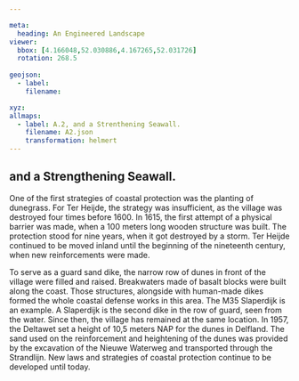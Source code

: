 ```yaml
---

meta:
  heading: An Engineered Landscape
viewer:
  bbox: [4.166048,52.030886,4.167265,52.031726]
  rotation: 268.5
  
geojson:
  - label:
    filename: 

xyz:
allmaps:
  - label: A.2, and a Strenthening Seawall.
    filename: A2.json
    transformation: helmert
---
```


## and a Strengthening Seawall.

One of the first strategies of coastal protection was the planting of dunegrass. For Ter Heijde, the strategy was insufficient, as the village was destroyed four times before 1600. In 1615, the first attempt of a physical barrier was made, when a 100 meters long wooden structure was built. The protection stood for nine years, when it got destroyed by a storm. Ter Heijde continued to be moved inland until the beginning of the nineteenth century, when new reinforcements were made.

To serve as a guard sand dike, the narrow row of dunes in front of the village were filled and raised. Breakwaters made of basalt blocks were built along the coast. Those structures, alongside with human-made dikes formed the whole coastal defense works in this area. The M35 Slaperdijk is an example. A Slaperdijk is the second dike in the row of guard, seen from the water. Since then, the village has remained at the same location. In 1957, the Deltawet set a height of 10,5 meters NAP for the dunes in Delfland. The sand used on the reinforcement and heightening of the dunes was provided by the excavation of the Nieuwe Waterweg and transported through the Strandlijn. New laws and strategies of coastal protection continue to be developed until today.